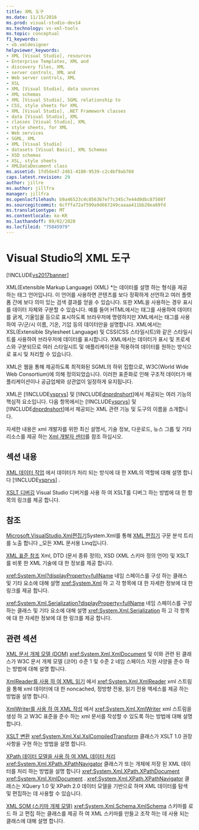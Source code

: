 ```yaml
---
title: XML 도구
ms.date: 11/15/2016
ms.prod: visual-studio-dev14
ms.technology: vs-xml-tools
ms.topic: conceptual
f1_keywords:
- vb.xmldesigner
helpviewer_keywords:
- XML [Visual Studio], resources
- Enterprise Templates, XML and
- discovery files, XML
- server controls, XML and
- Web server controls, XML
- XSL
- XML [Visual Studio], data sources
- XML schemas
- XML [Visual Studio], SGML relationship to
- CSS, style sheets for XML
- XML [Visual Studio], .NET Framework classes
- data [Visual Studio], XML
- classes [Visual Studio], XML
- style sheets, for XML
- Web services
- SGML, XML
- XML [Visual Studio]
- datasets [Visual Basic], XML Schemas
- XSD schemas
- XSL, style sheets
- XMLDataDocument class
ms.assetid: 1fd5de47-2d61-4180-9539-c2c4bf9ab768
caps.latest.revision: 29
author: jillre
ms.author: jillfra
manager: jillfra
ms.openlocfilehash: b9a46523c4c856367e77c345c7e44d0dbc87508f
ms.sourcegitcommit: 6cfffa72af599a9d667249caaaa411bb28ea69fd
ms.translationtype: MT
ms.contentlocale: ko-KR
ms.lasthandoff: 09/02/2020
ms.locfileid: "75845979"
---
```

# <a name="xml-tools-in-visual-studio"></a>Visual Studio의 XML 도구
[!INCLUDE[vs2017banner](../includes/vs2017banner.md)]

XML(Extensible Markup Language) (XML) *는 데이터를 설명 하는 형식을 제공 하는 태그 언어입니다. 이 언어를 사용하면 콘텐츠를 보다 정확하게 선언하고 여러 플랫폼 간에 보다 의미 있는 검색 결과를 얻을 수 있습니다. 또한 XML을 사용하는 경우 표시를 데이터 자체와 구분할 수 있습니다. 예를 들어 HTML에서는 태그를 사용하여 데이터를 굵게, 기울임꼴 등으로 표시하도록 브라우저에 명령하지만 XML에서는 태그를 사용하여 구/군/시 이름, 기온, 기압 등의 데이터만을 설명합니다. XML에서는 XSL(Extensible Stylesheet Language) 및 CSS(CSS 스타일시트)와 같은 스타일시트를 사용하여 브라우저에 데이터를 표시합니다. XML에서는 데이터가 표시 및 프로세스와 구분되므로 여러 스타일시트 및 애플리케이션을 적용하여 데이터를 원하는 방식으로 표시 및 처리할 수 있습니다.

 XML은 웹을 통해 제공하도록 최적화된 SGML의 하위 집합으로, W3C(World Wide Web Consortium)에 의해 정의되었습니다. 이러한 표준화로 인해 구조적 데이터가 애플리케이션이나 공급업체와 상관없이 일정하게 유지됩니다.

 XML은 [!INCLUDE[vsprvs](../includes/vsprvs-md.md)] 및 [!INCLUDE[dnprdnshort](../includes/dnprdnshort-md.md)]에서 제공되는 여러 기능의 핵심적 요소입니다. 다음 항목에서는 [!INCLUDE[vsprvs](../includes/vsprvs-md.md)] 및 [!INCLUDE[dnprdnshort](../includes/dnprdnshort-md.md)]에서 제공되는 XML 관련 기능 및 도구의 이름을 소개합니다.

 자세한 내용은 xml 개발자를 위한 최신 설명서, 기술 정보, 다운로드, 뉴스 그룹 및 기타 리소스를 제공 하는 [Xml 개발자 센터](https://msdn.microsoft.com/data/bb190600.aspx)를 참조 하십시오.

## <a name="in-this-section"></a>섹션 내용
 [XML 데이터 작업](../xml-tools/working-with-xml-data.md) 에서 데이터가 처리 되는 방식에 대 한 XML의 역할에 대해 설명 합니다 [!INCLUDE[vsprvs](../includes/vsprvs-md.md)] .

 [XSLT 디버깅](../xml-tools/debugging-xslt.md) Visual Studio 디버거를 사용 하 여 XSLT를 디버그 하는 방법에 대 한 항목의 링크를 제공 합니다.

## <a name="reference"></a>참조
 [Microsoft.VisualStudio.Xml편집기](https://msdn.microsoft.com/library/microsoft.visualstudio.xmleditor.aspx)System.Xml를 통해 [XML 편집기](https://msdn.microsoft.com/library/ms255810.aspx) 구문 분석 트리를 노출 합니다 [ . ](https://msdn.microsoft.com/library/system.xml.linq.aspx) 모든 XML 문서용 Linq입니다.

 [XML 표준 참조](https://msdn.microsoft.com/79c78508-c9d0-423a-a00f-672e855de401) Xml, DTD (문서 종류 정의), XSD (XML 스키마 정의 언어) 및 XSLT를 비롯 한 XML 기술에 대 한 정보를 제공 합니다.

 <xref:System.Xml?displayProperty=fullName> 네임 스페이스를 구성 하는 클래스 및 기타 요소에 대해 설명 <xref:System.Xml> 하 고 각 항목에 대 한 자세한 정보에 대 한 링크를 제공 합니다.

 <xref:System.Xml.Serialization?displayProperty=fullName> 네임 스페이스를 구성 하는 클래스 및 기타 요소에 대해 설명 <xref:System.Xml.Serialization> 하 고 각 항목에 대 한 자세한 정보에 대 한 링크를 제공 합니다.

## <a name="related-sections"></a>관련 섹션
 [XML 문서 개체 모델 (DOM)](https://msdn.microsoft.com/library/b5e52844-4820-47c0-a61d-de2da33e9f54) <xref:System.Xml.XmlDocument> 및 이와 관련 된 클래스가 W3C 문서 개체 모델 (코어) 수준 1 및 수준 2 네임 스페이스 지원 사양을 준수 하는 방법에 대해 설명 합니다.

 [XmlReader를 사용 하 여 XML 읽기](https://msdn.microsoft.com/3029834c-a27e-4331-b7aa-711924062182) 에서 <xref:System.Xml.XmlReader> xml 스트림을 통해 xml 데이터에 대 한 noncached, 정방향 전용, 읽기 전용 액세스를 제공 하는 방법을 설명 합니다.

 [XmlWriter를 사용 하 여 XML 작성](https://msdn.microsoft.com/ea41f72c-e1d3-4e0a-ab0f-f0eb1c27ab86) 에서 <xref:System.Xml.XmlWriter> xml 스트림을 생성 하 고 W3C 표준을 준수 하는 xml 문서를 작성할 수 있도록 하는 방법에 대해 설명 합니다.

 [XSLT 변환](https://msdn.microsoft.com/library/202f8820-224c-494f-b61e-cd127eac6e03) <xref:System.Xml.Xsl.XslCompiledTransform> 클래스가 XSLT 1.0 권장 사항을 구현 하는 방법을 설명 합니다.

 [XPath 데이터 모델을 사용 하 여 XML 데이터 처리](https://msdn.microsoft.com/library/536c6fce-1453-4654-9c72-bca54d47e081) <xref:System.Xml.XPath.XPathNavigator> 클래스가 또는 개체에 저장 된 XML 데이터를 처리 하는 방법을 설명 합니다 <xref:System.Xml.XPath.XPathDocument> <xref:System.Xml.XmlDocument> . <xref:System.Xml.XPath.XPathNavigator> 클래스는 XQuery 1.0 및 XPath 2.0 데이터 모델을 기반으로 하며 XML 데이터를 탐색 및 편집하는 데 사용할 수 있습니다.

 [XML SOM (스키마 개체 모델)](https://msdn.microsoft.com/library/a897a599-ffd1-43f9-8807-e58c8a7194cd) <xref:System.Xml.Schema.XmlSchema> 스키마를 로드 하 고 편집 하는 클래스를 제공 하 여 XML 스키마를 만들고 조작 하는 데 사용 되는 클래스에 대해 설명 합니다.
